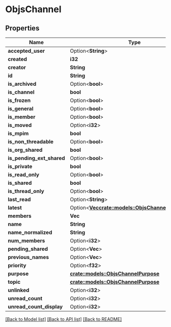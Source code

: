 # ObjsChannel

## Properties

Name | Type | Description | Notes
------------ | ------------- | ------------- | -------------
**accepted_user** | Option<**String**> |  | [optional]
**created** | **i32** |  | 
**creator** | **String** |  | 
**id** | **String** |  | 
**is_archived** | Option<**bool**> |  | [optional]
**is_channel** | **bool** |  | 
**is_frozen** | Option<**bool**> |  | [optional]
**is_general** | Option<**bool**> |  | [optional]
**is_member** | Option<**bool**> |  | [optional]
**is_moved** | Option<**i32**> |  | [optional]
**is_mpim** | **bool** |  | 
**is_non_threadable** | Option<**bool**> |  | [optional]
**is_org_shared** | **bool** |  | 
**is_pending_ext_shared** | Option<**bool**> |  | [optional]
**is_private** | **bool** |  | 
**is_read_only** | Option<**bool**> |  | [optional]
**is_shared** | **bool** |  | 
**is_thread_only** | Option<**bool**> |  | [optional]
**last_read** | Option<**String**> |  | [optional]
**latest** | Option<[**Vec<crate::models::ObjsChannelLatestInner>**](objs_channel_latest_inner.md)> |  | [optional]
**members** | **Vec<String>** |  | 
**name** | **String** |  | 
**name_normalized** | **String** |  | 
**num_members** | Option<**i32**> |  | [optional]
**pending_shared** | Option<**Vec<String>**> |  | [optional]
**previous_names** | Option<**Vec<String>**> |  | [optional]
**priority** | Option<**f32**> |  | [optional]
**purpose** | [**crate::models::ObjsChannelPurpose**](objs_channel_purpose.md) |  | 
**topic** | [**crate::models::ObjsChannelPurpose**](objs_channel_purpose.md) |  | 
**unlinked** | Option<**i32**> |  | [optional]
**unread_count** | Option<**i32**> |  | [optional]
**unread_count_display** | Option<**i32**> |  | [optional]

[[Back to Model list]](../README.md#documentation-for-models) [[Back to API list]](../README.md#documentation-for-api-endpoints) [[Back to README]](../README.md)


